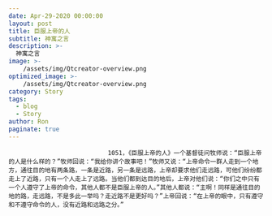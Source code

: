 ```yaml
---
date: Apr-29-2020 00:00:00
layout: post
title: 臣服上帝的人
subtitle: 神寓之言
description: >-
  神寓之言
image: >-
    /assets/img/Qtcreator-overview.png
optimized_image: >-
    /assets/img/Qtcreator-overview.png
category: Story
tags:
  - blog
  - Story
author: Ron
paginate: true
---
```


							　　1051，《臣服上帝的人》一个基督徒问牧师说：“臣服上帝的人是什么样的？”牧师回说：“我给你讲个故事吧！”牧师又说：“上帝命令一群人走到一个地方，通往目的地有两条路，一条是近路，另一条是远路，上帝却要求他们走远路，可他们纷纷都走上了近路，只有一个人走上了远路。当他们都到达目的地后，上帝对他们说：“你们之中只有一个人遵守了上帝的命令，其他人都不是臣服上帝的人。”其他人都说：“主啊！同样是通往目的地的路，走远路，不是多此一举吗？走近路不是更好吗？”上帝回说：“在上帝的眼中，只有遵守和不遵守命令的人，没有近路和远路之分。”
							
							
						